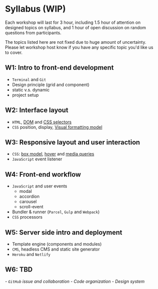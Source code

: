 # Syllabus (WIP)

Each workshop will last for 3 hour, including 1.5 hour of attention on designed topics on syllabus, and 1 hour of open discussion on random questions from participants.

The topics listed here are not fixed due to huge amount of uncertainty. Please let workshop host know if you have any specific topic you'd like us to cover.

## W1: Intro to front-end development

- `Terminal` and `Git`
- Design principle (grid and component)
- static v.s. dynamic
- project setup

## W2: Interface layout

- `HTML`, [DOM](https://developers.google.com/web/fundamentals/performance/critical-rendering-path/constructing-the-object-model) and [CSS selectors](https://developer.mozilla.org/en-US/docs/Web/CSS/CSS_Selectors)
- `CSS` position, display, [Visual formatting model](https://developer.mozilla.org/en-US/docs/Web/CSS/Visual_formatting_model)

## W3: Responsive layout and user interaction

- `CSS`: [box model](https://developer.mozilla.org/en-US/docs/Web/CSS/CSS_Box_Model/Introduction_to_the_CSS_box_model), [hover](https://developer.mozilla.org/en-US/docs/Web/CSS/:hover) and [media queries](https://developer.mozilla.org/en-US/docs/Web/CSS/Media_Queries/Using_media_queries)
- `JavaScript` event listener

## W4: Front-end workflow

- `JavaScript` and user events
	- modal
	- accordion
	- carousel
	- scroll-event
- Bundler & runner (`Parcel`, `Gulp` and `Webpack`)
- `CSS` processors

## W5: Server side intro and deployment

- Template engine (components and modules)
- `CMS`, headless CMS and static site generator
- `Heroku` and `Netlify`

## W6: TBD

*- `GitHub` issue and collaboration*
*- Code organization*
*- Design system*